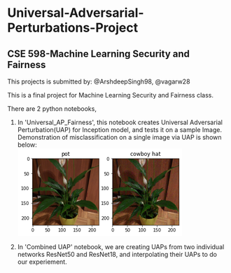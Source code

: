 # Universal-Adversarial-Perturbations-Project

## CSE 598-Machine Learning Security and Fairness
This projects is submitted by: @ArshdeepSingh98, @vagarw28

This is a final project for Machine Learning Security and Fairness class.

There are 2 python notebooks, 

1. In 'Universal_AP_Fairness', this notebook creates Universal Adversarial Perturbation(UAP) for Inception model, and tests it on a sample Image. \
Demonstration of misclassification on a single image via UAP is shown below: \
![IMG](./Results/sample-test-output.png)

2. In 'Combined UAP' notebook, we are creating UAPs from two individual networks ResNet50 and ResNet18, and interpolating their UAPs to do our experiement.
